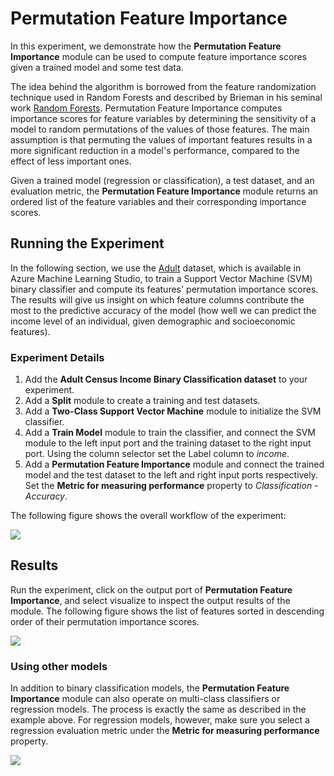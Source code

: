 # Permutation Feature Importance #

In this experiment, we demonstrate how the **Permutation Feature Importance** module can be used to compute feature importance scores given a trained model and some test data.

The idea behind the algorithm is borrowed from the feature randomization technique used in Random Forests and described by Brieman in his seminal work [Random Forests](http://www.academia.edu/download/31115690/breiman_randomforests.pdf). Permutation Feature Importance computes importance scores for feature variables by determining the sensitivity of a model to random permutations of the values of those features. The main assumption is that permuting the values of important features results in a more significant reduction in a model's performance, compared to the effect of less important ones.

Given a trained model (regression or classification), a test dataset, and an evaluation metric, the **Permutation Feature Importance** module returns an ordered list of the feature variables and their corresponding importance scores.

## Running the Experiment ##
In the following section, we use the [Adult](http://archive.ics.uci.edu/ml/datasets/Adult) dataset, which is available in Azure Machine Learning Studio, to train a Support Vector Machine (SVM) binary classifier and compute its features' permutation importance scores. The results will give us insight on which feature columns contribute the most to the predictive accuracy of the model (how well we can predict the income level of an individual, given demographic and socioeconomic features).

### Experiment Details ###

1. Add the **Adult Census Income Binary Classification dataset** to your experiment.
2. Add a **Split** module to create a training and test datasets.
3. Add a **Two-Class Support Vector Machine** module to initialize the SVM classifier.
4. Add a **Train Model** module to train the classifier, and connect the SVM module to the left input port and the training dataset to the right input port. Using the column selector set the Label column to *income*.
5. Add a **Permutation Feature Importance** module and connect the trained model and the test dataset to the left and right input ports respectively. Set the **Metric for measuring performance** property to *Classification - Accuracy*.

The following figure shows the overall workflow of the experiment:

![][image0]

## Results ##

Run the experiment, click on the output port of **Permutation Feature Importance**, and select visualize to inspect the output results of the module. The following figure shows the list of features sorted in descending order of their permutation importance scores.

![][image1]

### Using other models ###
In addition to binary classification models, the **Permutation Feature Importance** module can also operate on multi-class classifiers or regression models. The process is exactly the same as described in the example above. For regression models, however, make sure you select a regression evaluation metric under the **Metric for measuring performance** property.

![][image2]

<!-- Images -->
[image0]:https://github.com/mezmicrosoft/Sample_Experiments/blob/master/Permutation_Feature_Importance/image0.PNG
[image1]:https://az712634.vo.msecnd.net/samplesimg/v1/23/pfiresults.PNG
[image2]:https://az712634.vo.msecnd.net/samplesimg/v1/23/metric.PNG
